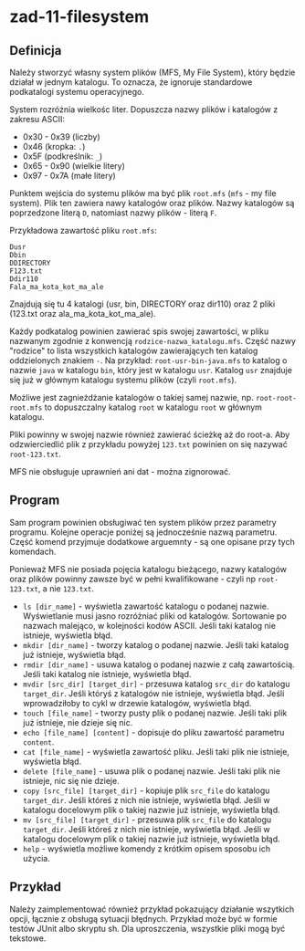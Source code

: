 # zad-11-filesystem

## Definicja
Należy stworzyć własny system plików (MFS, My File System), który będzie działał w jednym katalogu. To oznacza, że ignoruje standardowe podkatalogi systemu operacyjnego.

System rozróżnia wielkośc liter. Dopuszcza nazwy plików i katalogów z zakresu ASCII:
* 0x30 - 0x39 (liczby)
* 0x46 (kropka: `.`)
* 0x5F (podkreślnik: `_`)
* 0x65 - 0x90 (wielkie litery)
* 0x97 - 0x7A (małe litery)

Punktem wejścia do systemu plików ma być plik `root.mfs` (`mfs` - my file system). Plik ten zawiera nawy katalogów oraz plików. Nazwy katalogów są poprzedzone literą `D`, natomiast nazwy plików - literą `F`.

Przykładowa zawartość pliku `root.mfs`:
```
Dusr
Dbin
DDIRECTORY
F123.txt
Ddir110
Fala_ma_kota_kot_ma_ale
```
Znajdują się tu 4 katalogi (usr, bin, DIRECTORY oraz dir110) oraz 2 pliki (123.txt oraz ala_ma_kota_kot_ma_ale).

Każdy podkatalog powinien zawierać spis swojej zawartości, w pliku nazwanym zgodnie z konwencją `rodzice-nazwa_katalogu.mfs`. Część nazwy "rodzice" to lista wszystkich katalogów zawierających ten katalog oddzielonych znakiem `-`. Na przykład: `root-usr-bin-java.mfs` to katalog o nazwie `java` w katalogu `bin`, który jest w katalogu `usr`. Katalog `usr` znajduje się już w głównym katalogu systemu plików (czyli `root.mfs`).

Możliwe jest zagnieżdżanie katalogów o takiej samej nazwie, np. `root-root-root.mfs` to dopuszczalny katalog `root` w katalogu `root` w głównym katalogu.

Pliki powinny w swojej nazwie również zawierać ścieżkę aż do root-a. Aby odzwierciedlić plik z przykładu powyżej `123.txt` powinien on się nazywać `root-123.txt`.

MFS nie obsługuje uprawnień ani dat - można zignorować.

## Program
Sam program powinien obsługiwać ten system plików przez parametry programu. Kolejne operacje poniżej są jednocześnie nazwą parametru. Część komend przyjmuje dodatkowe arguemnty - są one opisane przy tych komendach.

Ponieważ MFS nie posiada pojęcia katalogu bieżącego, nazwy katalogów oraz plików powinny zawsze być w pełni kwalifikowane - czyli np `root-123.txt`, a nie `123.txt`.

* `ls [dir_name]` - wyświetla zawartość katalogu o podanej nazwie. Wyświetlanie musi jasno rozróżniać pliki od katalogów. Sortowanie po nazwach malejąco, w kolejności kodów ASCII. Jeśli taki katalog nie istnieje, wyświetla błąd.
* `mkdir [dir_name]` - tworzy katalog o podanej nazwie. Jeśli taki katalog już istnieje, wyświetla błąd.
* `rmdir [dir_name]` - usuwa katalog o podanej nazwie z całą zawartością. Jeśli taki katalog nie istnieje, wyświetla błąd.
* `mvdir [src_dir] [target_dir]` - przesuwa katalog `src_dir` do katalogu `target_dir`. Jeśli któryś z katalogów nie istnieje, wyświetla błąd. Jeśli wprowadziłoby to cykl w drzewie katalogów, wyświetla błąd.
* `touch [file_name]` - tworzy pusty plik o podanej nazwie. Jeśli taki plik już istnieje, nie dzieje się nic.
* `echo [file_name] [content]` - dopisuje do pliku zawartość parametru `content`.
* `cat [file_name]` - wyświetla zawartość pliku. Jeśli taki plik nie istnieje, wyświetla błąd.
* `delete [file_name]` - usuwa plik o podanej nazwie. Jeśli taki plik nie istnieje, nic się nie dzieje.
* `copy [src_file] [target_dir]` - kopiuje plik `src_file` do katalogu `target_dir`. Jeśli któreś z nich nie istnieje, wyświetla błąd. Jeśli w katalogu docelowym plik o takiej nazwie już istnieje, wyświetla błąd.
* `mv [src_file] [target_dir]` - przesuwa plik `src_file` do katalogu `target_dir`. Jeśli któreś z nich nie istnieje, wyświetla błąd. Jeśli w katalogu docelowym plik o takiej nazwie już istnieje, wyświetla błąd.
* `help` - wyświetla możliwe komendy z krótkim opisem sposobu ich użycia.

## Przykład
Należy zaimplementować również przykład pokazujący działanie wszytkich opcji, łącznie z obsługą sytuacji błędnych. Przykład może być w formie testów JUnit albo skryptu sh. Dla uproszczenia, wszystkie pliki mogą być tekstowe.
